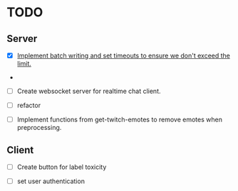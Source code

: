 # TODO 


## Server

- [x] [Implement batch writing and set timeouts to ensure we don't exceed the limit.](https://stackoverflow.com/questions/46655344/firebase-cloud-function-with-firestore-returning-deadline-exceeded?rq=3)
- [ ](https://github.com/googleapis/google-cloud-python/issues/7709)
- [ ] Create websocket server for realtime chat client.
- [ ] refactor 
- [ ] Implement functions from get-twitch-emotes to remove emotes when preprocessing.



## Client  
- [ ] Create button for label toxicity 
- [ ] set user authentication


